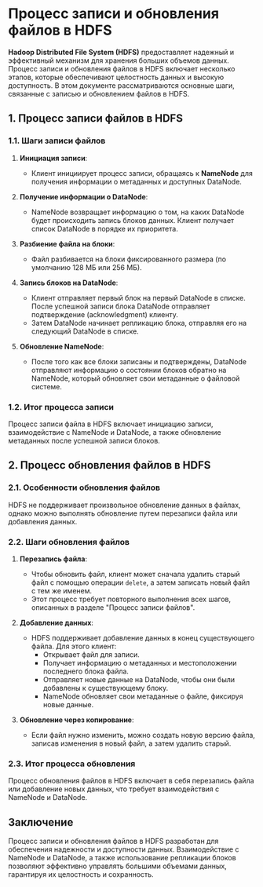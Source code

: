 # Процесс записи и обновления файлов в HDFS

**Hadoop Distributed File System (HDFS)** предоставляет надежный и эффективный механизм для хранения больших объемов данных. Процесс записи и обновления файлов в HDFS включает несколько этапов, которые обеспечивают целостность данных и высокую доступность. В этом документе рассматриваются основные шаги, связанные с записью и обновлением файлов в HDFS.

## 1. **Процесс записи файлов в HDFS**

### 1.1. **Шаги записи файлов**

1. **Инициация записи**:
   - Клиент инициирует процесс записи, обращаясь к **NameNode** для получения информации о метаданных и доступных DataNode.

2. **Получение информации о DataNode**:
   - NameNode возвращает информацию о том, на каких DataNode будет происходить запись блоков данных. Клиент получает список DataNode в порядке их приоритета.

3. **Разбиение файла на блоки**:
   - Файл разбивается на блоки фиксированного размера (по умолчанию 128 МБ или 256 МБ).

4. **Запись блоков на DataNode**:
   - Клиент отправляет первый блок на первый DataNode в списке. После успешной записи блока DataNode отправляет подтверждение (acknowledgment) клиенту.
   - Затем DataNode начинает репликацию блока, отправляя его на следующий DataNode в списке.

5. **Обновление NameNode**:
   - После того как все блоки записаны и подтверждены, DataNode отправляют информацию о состоянии блоков обратно на NameNode, который обновляет свои метаданные о файловой системе.

### 1.2. **Итог процесса записи**
Процесс записи файла в HDFS включает инициацию записи, взаимодействие с NameNode и DataNode, а также обновление метаданных после успешной записи блоков.

## 2. **Процесс обновления файлов в HDFS**

### 2.1. **Особенности обновления файлов**
HDFS не поддерживает произвольное обновление данных в файлах, однако можно выполнять обновление путем перезаписи файла или добавления данных.

### 2.2. **Шаги обновления файлов**

1. **Перезапись файла**:
   - Чтобы обновить файл, клиент может сначала удалить старый файл с помощью операции `delete`, а затем записать новый файл с тем же именем.
   - Этот процесс требует повторного выполнения всех шагов, описанных в разделе "Процесс записи файлов".

2. **Добавление данных**:
   - HDFS поддерживает добавление данных в конец существующего файла. Для этого клиент:
     - Открывает файл для записи.
     - Получает информацию о метаданных и местоположении последнего блока файла.
     - Отправляет новые данные на DataNode, чтобы они были добавлены к существующему блоку.
     - NameNode обновляет свои метаданные о файле, фиксируя новые данные.

3. **Обновление через копирование**:
   - Если файл нужно изменить, можно создать новую версию файла, записав изменения в новый файл, а затем удалить старый.

### 2.3. **Итог процесса обновления**
Процесс обновления файлов в HDFS включает в себя перезапись файла или добавление новых данных, что требует взаимодействия с NameNode и DataNode.

## Заключение

Процесс записи и обновления файлов в HDFS разработан для обеспечения надежности и доступности данных. Взаимодействие с NameNode и DataNode, а также использование репликации блоков позволяют эффективно управлять большими объемами данных, гарантируя их целостность и сохранность.
